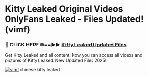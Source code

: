 # Kitty Leaked Original Videos 0nlyFans Leaked - Files Updated! (vimf)

<h3>🔴 CLICK HERE 🌐==►► <a href="https://tinyurl.com/2jnfzry5" rel="nofollow">Kitty Leaked Updated Files</a></h3>

Get Kitty Leaked and all content. Now you can access all videos and pictures of Kitty Leaked. New Updated Files 2025!

[![vimf](https://i.imgur.com/GyGTBgg.gif)](https://tinyurl.com/2jnfzry5)
chinese kitty leaked